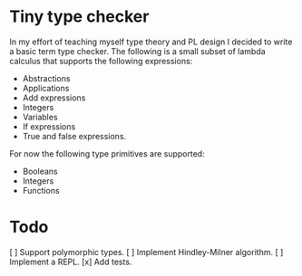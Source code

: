 # Tiny type checker

In my effort of teaching myself type theory and PL design I decided to write a basic term type checker. The following is a small subset of lambda calculus that supports the following expressions:
* Abstractions
* Applications
* Add expressions
* Integers
* Variables
* If expressions
* True and false expressions.

For now the following type primitives are supported: 
* Booleans
* Integers
* Functions

# Todo
[ ] Support polymorphic types.
[ ] Implement Hindley-Milner algorithm.
[ ] Implement a REPL.
[x] Add tests.
